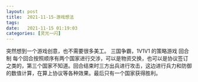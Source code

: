 ```yaml
---
layout: post
title:  2021-11-15-游戏想法
tags:   
date:   2021-11-15 01:19:03
categories: [灵光一闪] 
---
```

突然想到一个游戏创意，也不需要很多美工。
三国争霸，1V1V1 的策略游戏 回合制
每个回合按照顺序有两个国家进行交涉，可以是物资交换，也可以是协议签订之类的，第三个国家不知道。回合结束时三方出兵进行攻击，这边进行兵力和防御的数值计算，在算上协议等各种效果。最后只有一个国家获得胜利。